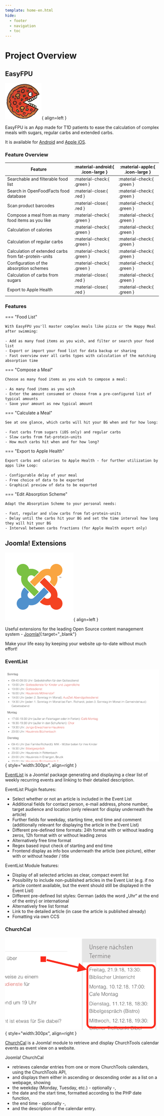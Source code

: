 ```yaml
---
template: home-en.html
hide:
  - footer
  - navigation
  - toc
---
```

# Project Overview

## EasyFPU

![EasyFPU App Icon](assets/images/pizza_small.png){ align=left }

EasyFPU is an App made for T1D patients to ease the calculation of complex meals with sugars, regular carbs and extended carbs.

It is available for [Android](https://ulricusr.github.io/Android-EasyFPU) and [Apple iOS](https://ulricusr.github.io/iOS-EasyFPU).

### Feature Overview

| Feature                                              | :material-android:{ .icon-large } | :material-apple:{ .icon-large }   |
| ---------------------------------------------------- | --------------------------------- | --------------------------------- |  
| Searchable and filterable food list                  | :material-check:{ .green }        | :material-check:{ .green }        |
| Search in OpenFoodFacts food database                | :material-close:{ .red }          | :material-check:{ .green }        |
| Scan product barcodes                                | :material-close:{ .red }          | :material-check:{ .green }        |
| Compose a meal from as many food items as you like   | :material-check:{ .green }        | :material-check:{ .green }        |
| Calculation of calories                              | :material-check:{ .green }        | :material-check:{ .green }        |
| Calculation of regular carbs                         | :material-check:{ .green }        | :material-check:{ .green }        |
| Calculation of extended carbs from fat-protein-units | :material-check:{ .green }        | :material-check:{ .green }        |
| Configuration of the absorption schemes              | :material-check:{ .green }        | :material-check:{ .green }        |
| Calculation of carbs from sugars                     | :material-close:{ .red }          | :material-check:{ .green }        |
| Export to Apple Health                               | :material-close:{ .red }          | :material-check:{ .green }        |

### Features

=== "Food List"

    With EasyFPU you'll master complex meals like pizza or the Happy Meal after swimming:

    - Add as many food items as you wish, and filter or search your food list
    - Export or import your food list for data backup or sharing
    - Fast overview over all carbs types with calculation of the matching absorption time

=== "Compose a Meal"

    Choose as many food items as you wish to compose a meal:

    - As many food items as you wish
    - Enter the amount consumed or choose from a pre-configured list of typical amounts
    - Save your amount as new typical amount

=== "Calculate a Meal"

    See at one glance, which carbs will hit your BG when and for how long:

    - Fast carbs from sugars (iOS only) and regular carbs
    - Slow carbs from fat-protein-units
    - How much carbs hit when and for how long?

=== "Export to Apple Health"

    Export carbs and calories to Apple Health - for further utilization by apps like Loop:

    - Configurable delay of your meal
    - Free choice of data to be exported
    - Graphical preview of data to be exported

=== "Edit Absorption Scheme"

    Adapt the Absorption Scheme to your personal needs:

    - Fast, regular and slow carbs from fat-protein-units
    - Delay until the carbs hit your BG and set the time interval how long they will hit your BG
    - Interval between carbs fractions (for Apple Health export only)

## Joomla! Extensions

![Joomla! Logo](assets/images/Joomla-flat-logo-en.png){ align=left }

Useful extensions for the leading Open Source content management system - [Joomla!](https://www.joomla.org){:target="_blank"}

Make your life easy by keeping your website up-to-date without much effort!

### EventList

![EventList screenshot](assets/images/Portfolio_EventList.png){ style="width:300px", align=right }

[EventList](https://ulricusr.github.io/joomla-eventlist) is a Joomla! package generating and displaying a clear list of weekly recurring events and linking to their detailed description.

EventList Plugin features:

- Select whether or not an article is included in the Event List
- Additional fields for contact person, e-mail address, phone number, target audience and location (only relevant for display underneath the article)
- Further fields for weekday, starting time, end time and comment (additionally relevant for displaying the article in the Event List)
- Different pre-defined time formats: 24h format with or without leading zeros, 12h format with or without leading zeros
- Alternatively free time format
- Regex based input check of starting and end time
- Frontend display as info box underneath the article (see picture), either with or without header / title

EventList Module features:

- Display of all selected articles as clear, compact event list
- Possibility to include non-published articles in the Event List (e.g. if no article content available, but the event should still be displayed in the Event List)
- Different pre-defined list styles: German (adds the word „Uhr“ at the end of the entry) or international
- Alternatively free list format
- Link to the detailed article (in case the article is published already)
- Fomatting via own CCS

### ChurchCal

![ChruchCal screenshot](assets/images/Portfolio_ChurchCal.png){ style="width:300px", align=right }

[ChurchCal](https://ulricusr.github.io/joomla-churchcal) is a Joomla! module to retrieve and display ChurchTools calendar events as event view on a website.

Joomla! ChurchCal

- retrieves calendar entries from one or more ChurchTools calendars, using the ChurchTools API,
- and displays them either in ascending or descending order as a list on a webpage, showing
- the weekday (Monday, Tuesday, etc.) - optionally -,
- the date and the start time, formatted according to the PHP date function,
- the end time - optionally -,
- and the description of the calendar entry.
